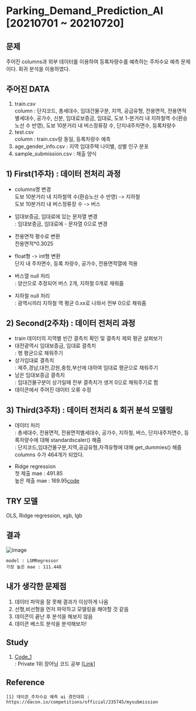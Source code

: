 # Parking_Demand_Prediction_AI [20210701 ~ 20210720]
## 문제
주어진 columns과 외부 데이터를 이용하여 등록차량수를 예측하는 주차수요 예측 문제이다. 회귀 분석을 이용하였다.

## 주어진 DATA
1. train.csv <br>
column : 단지코드, 총세대수, 임대건물구분, 지역, 공급유형, 전용면적, 전용면적별세대수, 공가수, 신분, 임대료보증금, 임대료, 도보 1-분거리 내 지하철역 수(환승노선 수 반영), 도보 10분거리 내 버스정류장 수, 단지내주차면수, 등록차량수
2. test.csv<br>
column : train.csv랑 동일, 등록차량수 예측
3. age_gender_info.csv : 지역 임대주택 나이별, 성별 인구 분포<br>
4. sample_submission.csv : 제출 양식<br>



## 1) First(1주차) : 데이터 전처리 과정
- columns명 변경<br>
도보 10분거리 내 지하철역 수(환승노선 수 반영) -> 지하철<br>
도보 10분거리 내 버스정류장 수 -> 버스<br>

- 임대보증금, 임대료에 있는 문자열 변경<br>
: 임대보증금, 임대료에 - 문자열 0으로 변경<br>

- 전용면적 평수로 변환<br>
전용면적*0.3025<br>

- float형 -> int형 변환<br>
단지 내 주차면수, 등록 차량수, 공가수, 전용면적열에 적용<br>

- 버스열 null 처리<br>
: 양산으로 추정되어 버스 2개, 지하철 0개로 채워줌<br>
- 지하철 null 처리<br>
: 광역시끼리 지하철 역 평균 0.xx로 나와서 전부 0으로 채워줌<br>

## 2) Second(2주차) : 데이터 전처리 과정
- train 데이터의 지역별 빈간 결측치 확인 및 결측치 제외 평균 살펴보기<br>
- 대전광역시 임대보증금, 임대료 결측치<br>
: 행 평균으로 채워주기<br>
- 상가임대료 결측치<br>
: 제주,경남,대전,강원,충청,부산에 대하여 임대료 평균으로 채워주기<br>
- 남은 임대보증금 결측치<br>
: 임대건물구분이 상가일때 전부 결측치가 생겨 0으로 채워주기로 함<br>
- 데이콘에서 주어진 데이터 오류 수정<br>

## 3) Third(3주차) : 데이터 전처리 & 회귀 분석 모델링
- 데이터 처리<br>
: 총세대수, 전용면적, 전용면적별세대수, 공가수, 지하철, 버스, 단지내주차면수, 등록차량수에 대해 standardscaler() 해줌<br>
: 단지코드,임대건물구분,지역,공급유형,자격유형에 대해 get_dummies() 해줌 <br>
columns 수가 464개가 되었다.<br>

- Ridge regression <br>
첫 제출 mae : 491.85<br>
높은 제출 mae : 169.95[code](https://github.com/jihyeheo/Parking_Demand_Prediction_AI/blob/main/3rd_Week/Dataprocessingfinal_ridge.ipynb)<br>

## TRY 모델<br>
OLS, Ridge regression, xgb, lgb<br>


## 결과
![image](https://user-images.githubusercontent.com/64202709/137959025-5be7a7f4-aecf-4fc7-bf6c-0d982f5c4426.png)
~~~~
model : LGMRegressor
가장 높은 mae : 111.448
~~~~~


## 내가 생각한 문제점
1) 데이터 파악을 잘 못해 결과가 이상하게 나옴<br>
2) 선형,비선형을 먼저 파악하고 모델링을 해야할 것 같음<br>
3) 데이콘이 끝난 후 분석을 해보지 않음<br>
4) 데이콘 베스트 분석을 분석해보자!<br>


## Study
1) [Code_1](https://github.com/jihyeheo/Parking_Demand_Prediction_AI/blob/main/Study/Code_1.ipynb)<br>
   : Private 1위 장어님 코드 공부 [[Link]](https://dacon.io/competitions/official/235745/codeshare/3015?page=1&dtype=recent)


## Reference
```
[1] 데이콘_주차수요 예측 ai 경진대회 : https://dacon.io/competitions/official/235745/mysubmission
```
